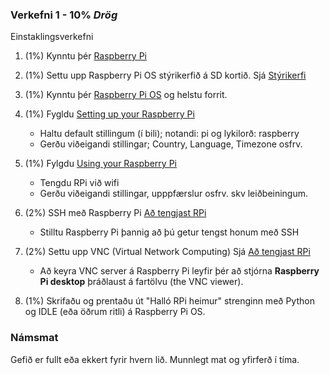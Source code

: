 ### Verkefni 1 - 10% _Drög_
Einstaklingsverkefni

1. (1%) Kynntu þér [Raspberry Pi](https://github.com/GunnarThorunnarson/VESM2CU/wiki/Raspberry-Pi)
2. (1%) Settu upp Raspberry Pi OS stýrikerfið á SD kortið. Sjá [Stýrikerfi](hhttps://github.com/GunnarThorunnarson/VESM2CU/wiki/St%C3%BDrikerfi-og-RPi)
3. (1%) Kynntu þér [Raspberry Pi OS](https://github.com/GunnarThorunnarson/VESM2CU/wiki/St%C3%BDrikerfi-og-RPi) og helstu forrit.
4. (1%) Fygldu [Setting up your Raspberry Pi](https://projects.raspberrypi.org/en/projects/raspberry-pi-setting-up/3)
   - Haltu default stillingum (í bili); notandi: pi  og lykilorð: raspberry
   - Gerðu viðeigandi stillingar; Country, Language, Timezone  osfrv.
5. (1%) Fylgdu [Using your Raspberry Pi](https://projects.raspberrypi.org/en/projects/raspberry-pi-using)
   - Tengdu RPi við wifi
   - Gerðu viðeigandi stillingar, upppfærslur osfrv. skv leiðbeiningum.
6. (2%) SSH með Raspberry Pi [Að tengjast RPi](https://github.com/GunnarThorunnarson/VESM2CU/wiki/A%C3%B0-tengjast-Raspberry-Pi)
   - Stilltu Raspberry Pi þannig að þú getur tengst honum með SSH 

7. (2%) Settu upp VNC (Virtual Network Computing) Sjá [Að tengjast RPi](https://github.com/GunnarThorunnarson/VESM2CU/wiki/A%C3%B0-tengjast-Raspberry-Pi)
   - Að keyra VNC server á Raspberry Pi leyfir þér að stjórna **Raspberry Pi desktop** þráðlaust á fartölvu (the VNC viewer).
   
8. (1%) Skrifaðu og prentaðu út "Halló RPi heimur" strenginn með Python og IDLE (eða öðrum ritli) á Raspberry Pi OS.


### Námsmat

Gefið er fullt eða ekkert fyrir hvern lið.
Munnlegt mat og yfirferð í tíma.

